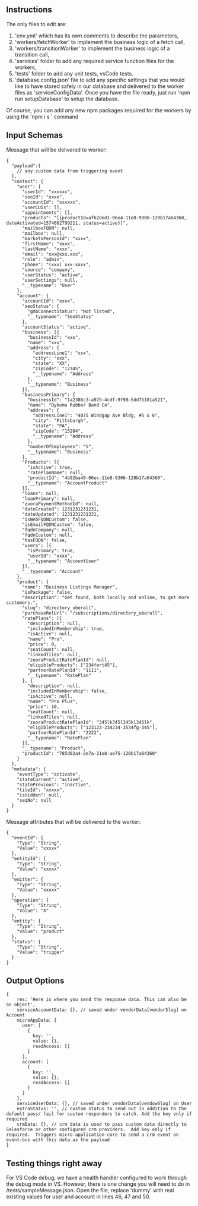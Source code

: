 ## Instructions

The only files to edit are:

1. 'env.yml' which has its own comments to describe the parameters,
2. 'workers/fetchWorker' to implement the business logic of a fetch call,
3. 'workers/transitionWorker' to implement the business logic of a transition call,
4. 'services' folder to add any required service function files for the workers,
5. 'tests' folder to add any unit tests, vsCode tests.
6. 'database.config.json' file to add any specific settings that you would like
   to have stored safely in our database and delivered to the worker files as
   'serviceConfigData'. Once you have the file ready, just run 'npm run setupDatabase'
   to setup the database.

Of course, you can add any new npm packages required for the workers by using the 'npm i s <package>' command

## Input Schemas

Message that will be delivered to worker:

```
{
  "payload":{
    // any custom data from triggering event
  },
  "context": {
    "user": {
      "userId": "xxxxxx",
      "seoId": "xxxx",
      "accountId": "xxxxxx",
      "userCUIs": [],
      "appointments": [],
      "products": "[{productId=af62ded1-06e4-11e8-9306-120b17a64360, dateActivated=1574662799211, status=active}]",
      "mailboxFQDN": null,
      "mailbox": null,
      "marketoPersonId": "xxxx",
      "firstName": "xxxx",
      "lastName": "xxxx",
      "email": "xxx@xxx.xxx",
      "role": "admin",
      "phone": "(xxx) xxx-xxxx",
      "source": "company",
      "userStatus": "active",
      "userSettings": null,
      "__typename": "User"
    },
    "account": {
      "accountId": "xxxx",
      "seoStatus": {
        "gmbConnectStatus": "Not listed",
        "__typename": "SeoStatus"
      },
      "accountStatus": "active",
      "business": [{
        "businessId": "xxx",
        "name": "xxx",
        "address": {
          "addressLine1": "xxx",
          "city": "xxx",
          "state": "XX",
          "zipCode": "12345",
          "__typename": "Address"
        },
        "__typename": "Business"
      }],
      "businessPrimary": {
        "businessId": "1a2386c3-a975-4cdf-9f99-5dd75181a521",
        "name": "Dykema Rubber Band Co",
        "address": {
          "addressLine1": "4075 Windgap Ave Bldg, #5 & 6",
          "city": "Pittsburgh",
          "state": "PA",
          "zipCode": "15204",
          "__typename": "Address"
        },
        "numberOfEmployees": "5",
        "__typename": "Business"
      },
      "Products": [{
        "isActive": true,
        "ratePlanName": null,
        "productId": "4b92ba48-06ec-11e8-9306-120b17a64360",
        "__typename": "AccountProduct"
      }],
      "loans": null,
      "loanPrimary": null,
      "zuoraPaymentMethodId": null,
      "dateCreated": 1231231231231,
      "dateUpdated": 1231231231231,
      "isWebFQDNCustom": false,
      "isEmailFQDNCustom": false,
      "fqdnCompany": null,
      "fqdnCustom": null,
      "hasFQDN": false,
      "users": [{
        "isPrimary": true,
        "userId": "xxxx",
        "__typename": "AccountUser"
      }],
      "__typename": "Account"
    },
    "product": {
      "name": "Business Listings Manager",
      "isPackage": false,
      "description": "Get found, both locally and online, to get more customers.",
      "slug": "directory_uberall",
      "purchaseRelUrl": "/subscriptions/directory_uberall",
      "ratePlans": [{
        "description": null,
        "includedInMembership": true,
        "isActive": null,
        "name": "Pro",
        "price": 0,
        "seatCount": null,
        "linkedTiles": null,
        "zuoraProductRatePlanId": null,
        "eligibleProducts": ["234fert45"],
        "partnerRatePlanId": "1111",
        "__typename": "RatePlan"
      }, {
        "description": null,
        "includedInMembership": false,
        "isActive": null,
        "name": "Pro Plus",
        "price": 10,
        "seatCount": null,
        "linkedTiles": null,
        "zuoraProductRatePlanId": "345lk345l345kl345lk",
        "eligibleProducts": ["123123-234234-3534fg-345"],
        "partnerRatePlanId": "2222",
        "__typename": "RatePlan"
      }],
      "__typename": "Product",
      "productId": "785d02a4-2e7a-11e8-ae75-120b17a64360"
    }
  },
  "metadata": {
    "eventType": "activate",
    "stateCurrent": "active",
    "statePrevious": "inactive",
    "tileId": "xxxxx",
    "isHidden": null,
    "seqNo": null
  }
}
```

Message attributes that will be delivered to the worker:

```
{
  "eventId": {
    "Type": "String",
    "Value": "xxxxx"
  },
  "entityId": {
    "Type": "String",
    "Value": "xxxxx"
  },
  "emitter": {
    "Type": "String",
    "Value": "xxxxx"
  },
  "operation": {
    "Type": "String",
    "Value": "X"
  },
  "entity": {
    "Type": "String",
    "Value": "product"
  },
  "status": {
    "Type": "String",
    "Value": "trigger"
  }
}
```

## Output Options

```
{
    res: 'Here is where you send the response data. This can also be an object',
    serviceAccountData: {}, // saved under vendorData[vendorSlug] on Account
    microAppData: {
      user: [
        {
          key: '',
          value: {},
          readAccess: []
        }
      ],
      account: [
        {
          key: '',
          value: {},
          readAccess: []
        }
      ]
    },
    serviceUserData: {}, // saved under vendorData[vendowSlug] on User
    extraStatus: '', // custom status to send out in addition to the default pass/ fail for custom responders to catch. Add the key only if required
    crmData: {}, // crm data is used to pass custom data directly to Salesforce or other configured crm providers.  Add key only if required.  Triggers micro-application-core to send a crm event on event-bus with this data as the payload
}
```

## Testing things right away

For VS Code debug, we have a health handler configured to work through the debug mode in VS. However, there is one change you will need to do in
/tests/sampleMessage.json. Open the file, replace 'dummy' with real existing values for user and account in lines 46, 47 and 50.
